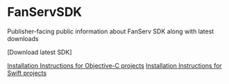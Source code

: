 # FanServSDK
Publisher-facing public information about FanServ SDK along with latest downloads

[Download latest SDK]

[Installation Instructions for Objective-C projects](https://github.com/fanserv/FanServSDK/wiki/installation)
[Installation Instructions for Swift projects](https://github.com/fanserv/FanServSDK/wiki/Installation-Swift)
